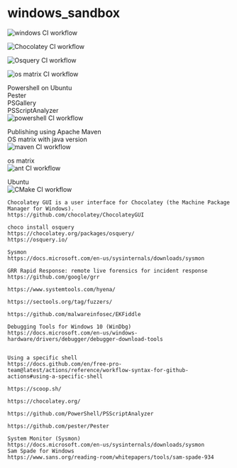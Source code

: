 # windows_sandbox

![windows CI workflow](https://github.com/githubfoam/windows_sandbox/workflows/windows%20CI%20workflow/badge.svg)  

![Chocolatey CI workflow](https://github.com/githubfoam/windows_sandbox/workflows/Chocolatey%20CI%20workflow/badge.svg)  

![Osquery CI workflow](https://github.com/githubfoam/windows_sandbox/workflows/Osquery%20CI%20workflow/badge.svg?branch=master)  

![os matrix CI workflow](https://github.com/githubfoam/windows_sandbox/workflows/os%20matrix%20CI%20workflow/badge.svg?branch=master)  

Powershell on Ubuntu  
Pester  
PSGallery  
PSScriptAnalyzer  
![powershell CI workflow](https://github.com/githubfoam/windows_sandbox/workflows/powershell%20CI%20workflow/badge.svg?branch=master)  

Publishing using Apache Maven  
OS matrix with java version  
![maven CI workflow](https://github.com/githubfoam/windows_sandbox/workflows/maven%20CI%20workflow/badge.svg?branch=master)  

os matrix  
![ant CI workflow](https://github.com/githubfoam/windows_sandbox/workflows/ant%20CI%20workflow/badge.svg?branch=master)  

Ubuntu  
![CMake CI workflow](https://github.com/githubfoam/windows_sandbox/workflows/CMake%20CI%20workflow/badge.svg?branch=master)

~~~
Chocolatey GUI is a user interface for Chocolatey (the Machine Package Manager for Windows).
https://github.com/chocolatey/ChocolateyGUI

choco install osquery
https://chocolatey.org/packages/osquery/
https://osquery.io/

Sysmon
https://docs.microsoft.com/en-us/sysinternals/downloads/sysmon

GRR Rapid Response: remote live forensics for incident response
https://github.com/google/grr

https://www.systemtools.com/hyena/

https://sectools.org/tag/fuzzers/

https://github.com/malwareinfosec/EKFiddle

Debugging Tools for Windows 10 (WinDbg)
https://docs.microsoft.com/en-us/windows-hardware/drivers/debugger/debugger-download-tools


~~~
~~~
Using a specific shell
https://docs.github.com/en/free-pro-team@latest/actions/reference/workflow-syntax-for-github-actions#using-a-specific-shell

https://scoop.sh/

https://chocolatey.org/

https://github.com/PowerShell/PSScriptAnalyzer

https://github.com/pester/Pester

~~~

~~~
System Monitor (Sysmon)
https://docs.microsoft.com/en-us/sysinternals/downloads/sysmon
Sam Spade for Windows
https://www.sans.org/reading-room/whitepapers/tools/sam-spade-934
~~~

